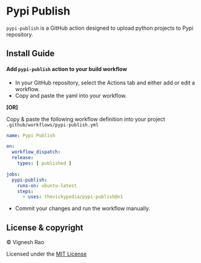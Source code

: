 # Pypi Publish

`pypi-publish` is a GitHub action designed to upload python projects to Pypi repository.

## Install Guide

#### Add `pypi-publish` action to your build workflow

- In your GitHub repository, select the Actions tab and either add or edit a workflow.
- Copy and paste the yaml into your workflow.

**[OR]**

Copy & paste the following workflow definition into your project `.github/workflows/pypi-publish.yml`

```yaml
name: Pypi Publish

on:
  workflow_dispatch:
  release:
    types: [ published ]

jobs:
  pypi-publish:
    runs-on: ubuntu-latest
    steps:
      - uses: thevickypedia/pypi-publish@v1
```

- Commit your changes and run the workflow manually.

## License & copyright

&copy; Vignesh Rao

Licensed under the [MIT License][license]

[license]: https://github.com/thevickypedia/pypi-publish/blob/main/LICENSE
